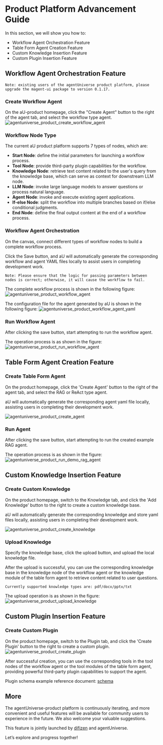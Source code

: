 # Product Platform Advancement Guide
In this section, we will show you how to:
* Workflow Agent Orchestration Feature
* Table Form Agent Creation Feature
* Custom Knowledge Insertion Feature
* Custom Plugin Insertion Feature

## Workflow Agent Orchestration Feature
``` text
Note: existing users of the agentUniverse product platform, please upgrade the magent-ui package to version 0.1.17.
```
### Create Workflow Agent
On the aU-product homepage, click the "Create Agent" button to the right of the agent tab, and select the workflow type agent.
![agentuniverse_product_create_workflow_agent](../_picture/create_workflow_agent.png)

### Workflow Node Type
The current aU product platform supports 7 types of nodes, which are:
- **Start Node**: define the initial parameters for launching a workflow process.
- **Tool Node**: provide third-party plugin capabilities for the workflow.
- **Knowledge Node**: retrieve text content related to the user's query from the knowledge base, which can serve as context for downstream LLM node.
- **LLM Node**: invoke large language models to answer questions or process natural language.
- **Agent Node**: invoke and execute existing agent applications.
- **If-else Node**: split the workflow into multiple branches based on if/else conditional judgments.
- **End Node**: define the final output content at the end of a workflow process.

### Workflow Agent Orchestration
On the canvas, connect different types of workflow nodes to build a complete workflow process.

Click the Save button, and aU will automatically generate the corresponding workflow and agent YAML files locally to assist users in completing development work.

``` text
Note: Please ensure that the logic for passing parameters between nodes is correct; otherwise, it will cause the workflow to fail.
```

The complete workflow process is shown in the following figure:
![agentuniverse_product_workflow_agent](../_picture/workflow_agent.png)

The configuration file for the agent generated by aU is shown in the following figure:
![agentuniverse_product_workflow_agent_yaml](../_picture/workflow_agent_yaml.png)

### Run Workflow Agent
After clicking the save button, start attempting to run the workflow agent.

The operation process is as shown in the figure:
![agentuniverse_product_run_workflow_agent](../_picture/run_workflow_agent.png)


## Table Form Agent Creation Feature
### Create Table Form Agent
On the product homepage, click the 'Create Agent' button to the right of the agent tab, and select the RAG or ReAct type agent.

aU will automatically generate the corresponding agent yaml file locally, assisting users in completing their development work.

![agentuniverse_product_create_agent](../_picture/create_agent.png)

### Run Agent
After clicking the save button, start attempting to run the created example RAG agent.

The operation process is as shown in the figure:
![agentuniverse_product_run_demo_rag_agent](../_picture/run_demo_rag_agent.png)

## Custom Knowledge Insertion Feature
### Create Custom Knowledge
On the product homepage, switch to the Knowledge tab, and click the 'Add Knowledge' button to the right to create a custom knowledge base.

aU will automatically generate the corresponding knowledge and store yaml files locally, assisting users in completing their development work.

![agentuniverse_product_create_knowledge](../_picture/create_knowledge.png)

### Upload Knowledge
Specify the knowledge base, click the upload button, and upload the local knowledge file.

After the upload is successful, you can use the corresponding knowledge base in the knowledge node of the workflow agent or the knowledge module of the table form agent to retrieve content related to user questions.

```text
Currently supported knowledge types are: pdf/docx/pptx/txt
```
The upload operation is as shown in the figure:
![agentuniverse_product_upload_knowledge](../_picture/upload_knowledge.png)

## Custom Plugin Insertion Feature
### Create Custom Plugin
On the product homepage, switch to the Plugin tab, and click the 'Create Plugin' button to the right to create a custom plugin.
![agentuniverse_product_create_plugin](../_picture/create_plugin.png)

After successful creation, you can use the corresponding tools in the tool nodes of the workflow agent or the tool modules of the table form agent, providing powerful third-party plugin capabilities to support the agent.

Plugin schema example reference document: [schema](https://openai.xiniushu.com/docs/plugins/examples)

## More
The agentUniverse-product platform is continuously iterating, and more convenient and useful features will be available for community users to experience in the future. We also welcome your valuable suggestions.

This feature is jointly launched by [difizen](https://github.com/difizen/magent) and agentUniverse.

Let’s explore and progress together!